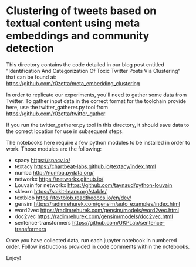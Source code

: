 # Clustering of tweets based on textual content using meta embeddings and community detection

This directory contains the code detailed in our blog post entitled "Identification And Categorization Of Toxic Twitter Posts Via Clustering" that can be found at: https://github.com/r0zetta/meta_embedding_clustering

In order to replicate our experiments, you'll need to gather some data from Twitter. To gather input data in the correct format for the toolchain provide here, use the twitter_gatherer.py tool from https://github.com/r0zetta/twitter_gather

If you run the twitter_gatherer.py tool in this directory, it should save data to the correct location for use in subsequent steps.

The notebooks here require a few python modules to be installed in order to work. Those modules are the following:

  - spacy https://spacy.io/
  - textacy https://chartbeat-labs.github.io/textacy/index.html
  - numba http://numba.pydata.org/
  - networkx https://networkx.github.io/
  - Louvain for networkx https://github.com/taynaud/python-louvain
  - sklearn https://scikit-learn.org/stable/
  - textblob https://textblob.readthedocs.io/en/dev/
  - gensim https://radimrehurek.com/gensim/auto_examples/index.html
  - word2vec https://radimrehurek.com/gensim/models/word2vec.html
  - doc2vec https://radimrehurek.com/gensim/models/doc2vec.html
  - sentence-transformers https://github.com/UKPLab/sentence-transformers

Once you have collected data, run each jupyter notebook in numbered order. Follow instructions provided in code comments within the notebooks.

Enjoy!
